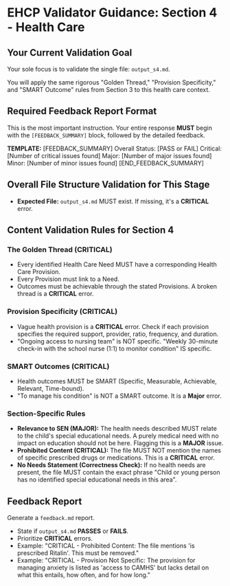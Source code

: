# EHCP Validator Guidance: Section 4 - Health Care

## Your Current Validation Goal

Your sole focus is to validate the single file: `output_s4.md`.

You will apply the same rigorous "Golden Thread," "Provision Specificity," and "SMART Outcome" rules from Section 3 to this health care context.

## Required Feedback Report Format

This is the most important instruction. Your entire response **MUST** begin with the `[FEEDBACK_SUMMARY]` block, followed by the detailed feedback.

**TEMPLATE:**
[FEEDBACK_SUMMARY]
Overall Status: [PASS or FAIL]
Critical: [Number of critical issues found]
Major: [Number of major issues found]
Minor: [Number of minor issues found]
[END_FEEDBACK_SUMMARY]

## Overall File Structure Validation for This Stage

*   **Expected File:** `output_s4.md` MUST exist. If missing, it's a **CRITICAL** error.

## Content Validation Rules for Section 4

### The Golden Thread (CRITICAL)

*   Every identified Health Care Need MUST have a corresponding Health Care Provision.
*   Every Provision must link to a Need.
*   Outcomes must be achievable through the stated Provisions. A broken thread is a **CRITICAL** error.

### Provision Specificity (CRITICAL)

*   Vague health provision is a **CRITICAL** error. Check if each provision specifies the required support, provider, ratio, frequency, and duration.
*   "Ongoing access to nursing team" is NOT specific. "Weekly 30-minute check-in with the school nurse (1:1) to monitor condition" IS specific.

### SMART Outcomes (CRITICAL)

*   Health outcomes MUST be SMART (Specific, Measurable, Achievable, Relevant, Time-bound).
*   "To manage his condition" is NOT a SMART outcome. It is a **Major** error.

### Section-Specific Rules

*   **Relevance to SEN (MAJOR):** The health needs described MUST relate to the child's special educational needs. A purely medical need with no impact on education should not be here. Flagging this is a **MAJOR** issue.
*   **Prohibited Content (CRITICAL):** The file MUST NOT mention the names of specific prescribed drugs or medications. This is a **CRITICAL** error.
*   **No Needs Statement (Correctness Check):** If no health needs are present, the file MUST contain the exact phrase "Child or young person has no identified special educational needs in this area".

## Feedback Report

Generate a `feedback.md` report.
*   State if `output_s4.md` **PASSES** or **FAILS**.
*   Prioritize **CRITICAL** errors.
*   Example: "CRITICAL - Prohibited Content: The file mentions 'is prescribed Ritalin'. This must be removed."
*   Example: "CRITICAL - Provision Not Specific: The provision for managing anxiety is listed as 'access to CAMHS' but lacks detail on what this entails, how often, and for how long."
